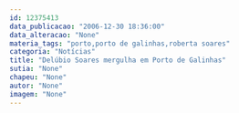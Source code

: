 ```yaml
---
id: 12375413
data_publicacao: "2006-12-30 18:36:00"
data_alteracao: "None"
materia_tags: "porto,porto de galinhas,roberta soares"
categoria: "Notícias"
title: "Delúbio Soares mergulha em Porto de Galinhas"
sutia: "None"
chapeu: "None"
autor: "None"
imagem: "None"
---
```

<p> </p>
